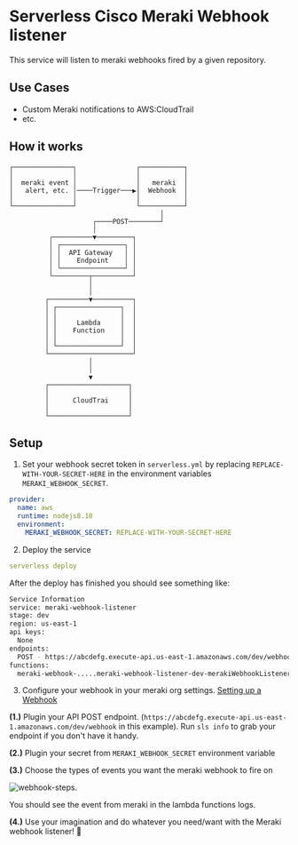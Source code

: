 <!--
title: 'AWS Serverless meraki Webhook Listener example in NodeJS'
description: 'This service will listen to Cisco Meraki webhooks fired by alerts defined on the Meraki platform'
layout: Doc
framework: v1
platform: AWS
language: nodeJS
authorLink: 'https://github.com/gjyoung1974'
authorName: 'Gordon Young'
authorAvatar: ''
-->
# Serverless Cisco Meraki Webhook listener

This service will listen to meraki webhooks fired by a given repository.

## Use Cases

* Custom Meraki notifications to AWS:CloudTrail
* etc.

## How it works

```
┌───────────────┐               ┌───────────┐
│               │               │           │
│  meraki event │               │   meraki  │
│   alert, etc. │────Trigger───▶│  Webhook  │
│               │               │           │
└───────────────┘               └───────────┘
                                      │
                     ┌────POST────────┘
                     │
          ┌──────────▼─────────┐
          │ ┌────────────────┐ │
          │ │  API Gateway   │ │
          │ │    Endpoint    │ │
          │ └────────────────┘ │
          └─────────┬──────────┘
                    │
                    │
         ┌──────────▼──────────┐
         │ ┌────────────────┐  │
         │ │                │  │
         │ │     Lambda     │  │
         │ │    Function    │  │
         │ │                │  │
         │ └────────────────┘  │
         └─────────────────────┘
                    │
                    │
                    ▼
         ┌────────────────────┐
         │                    │
         │      CloudTrai     │
         │                    │
         └────────────────────┘
```

## Setup

1. Set your webhook secret token in `serverless.yml` by replacing `REPLACE-WITH-YOUR-SECRET-HERE` in the environment variables `MERAKI_WEBHOOK_SECRET`.

  ```yml
  provider:
    name: aws
    runtime: nodejs8.10
    environment:
      MERAKI_WEBHOOK_SECRET: REPLACE-WITH-YOUR-SECRET-HERE
  ```

2. Deploy the service

  ```yaml
  serverless deploy
  ```

  After the deploy has finished you should see something like:    
  
  ```sh
  Service Information
  service: meraki-webhook-listener
  stage: dev
  region: us-east-1
  api keys:
    None
  endpoints:
    POST - https://abcdefg.execute-api.us-east-1.amazonaws.com/dev/webhook
  functions:
    meraki-webhook-.....meraki-webhook-listener-dev-merakiWebhookListener
  ```

3. Configure your webhook in your meraki org settings. [Setting up a Webhook](https://documentation.meraki.com/zGeneral_Administration/Other_Topics/Webhooks)

  **(1.)** Plugin your API POST endpoint. (`https://abcdefg.execute-api.us-east-1.amazonaws.com/dev/webhook` in this example). Run `sls info` to grab your endpoint if you don't have it handy.

  **(2.)** Plugin your secret from `MERAKI_WEBHOOK_SECRET` environment variable

  **(3.)** Choose the types of events you want the meraki webhook to fire on

  ![webhook-steps](https://example.com/TODO).    


  You should see the event from meraki in the lambda functions logs.

**(4.)** Use your imagination and do whatever you need/want with the Meraki webhook listener! 🎉

